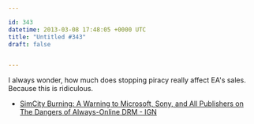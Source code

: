 ```yaml
---

id: 343
datetime: 2013-03-08 17:48:05 +0000 UTC
title: "Untitled #343"
draft: false


---
```


I always wonder, how much does stopping piracy really affect EA's sales. Because this is ridiculous. 

 
 * [SimCity Burning: A Warning to Microsoft, Sony, and All Publishers on The Dangers of Always-Online DRM - IGN](http://www.ign.com/articles/2013/03/08/simcity-burning-a-warning-to-microsoft-sony-and-all-publishers-on-the-dangers-of-always-online-drm)


